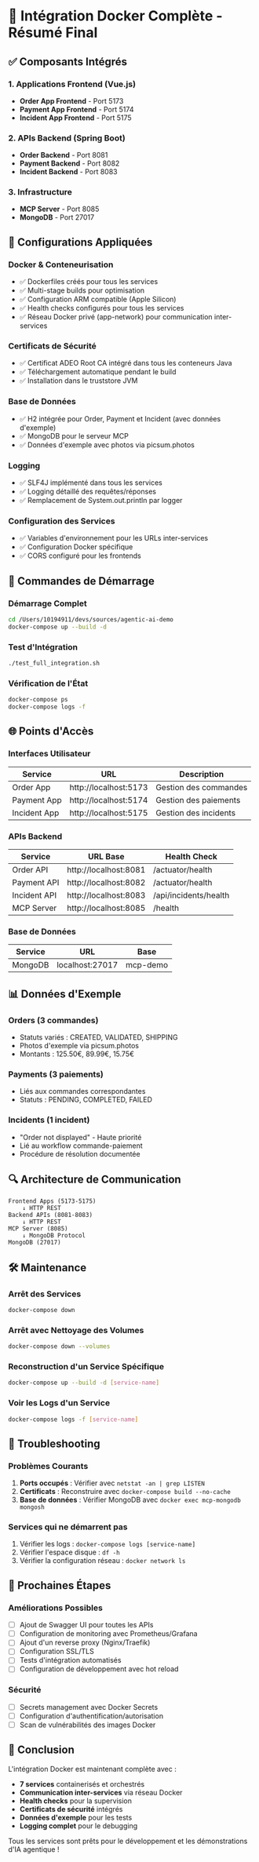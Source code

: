 # 🎯 Intégration Docker Complète - Résumé Final

## ✅ Composants Intégrés

### 1. **Applications Frontend (Vue.js)**
- **Order App Frontend** - Port 5173
- **Payment App Frontend** - Port 5174  
- **Incident App Frontend** - Port 5175

### 2. **APIs Backend (Spring Boot)**
- **Order Backend** - Port 8081
- **Payment Backend** - Port 8082
- **Incident Backend** - Port 8083

### 3. **Infrastructure**
- **MCP Server** - Port 8085
- **MongoDB** - Port 27017

## 🔧 Configurations Appliquées

### Docker & Conteneurisation
- ✅ Dockerfiles créés pour tous les services
- ✅ Multi-stage builds pour optimisation
- ✅ Configuration ARM compatible (Apple Silicon)
- ✅ Health checks configurés pour tous les services
- ✅ Réseau Docker privé (app-network) pour communication inter-services

### Certificats de Sécurité
- ✅ Certificat ADEO Root CA intégré dans tous les conteneurs Java
- ✅ Téléchargement automatique pendant le build
- ✅ Installation dans le truststore JVM

### Base de Données
- ✅ H2 intégrée pour Order, Payment et Incident (avec données d'exemple)
- ✅ MongoDB pour le serveur MCP
- ✅ Données d'exemple avec photos via picsum.photos

### Logging
- ✅ SLF4J implémenté dans tous les services
- ✅ Logging détaillé des requêtes/réponses
- ✅ Remplacement de System.out.println par logger

### Configuration des Services
- ✅ Variables d'environnement pour les URLs inter-services
- ✅ Configuration Docker spécifique
- ✅ CORS configuré pour les frontends

## 🚀 Commandes de Démarrage

### Démarrage Complet
```bash
cd /Users/10194911/devs/sources/agentic-ai-demo
docker-compose up --build -d
```

### Test d'Intégration
```bash
./test_full_integration.sh
```

### Vérification de l'État
```bash
docker-compose ps
docker-compose logs -f
```

## 🌐 Points d'Accès

### Interfaces Utilisateur
| Service | URL | Description |
|---------|-----|-------------|
| Order App | http://localhost:5173 | Gestion des commandes |
| Payment App | http://localhost:5174 | Gestion des paiements |
| Incident App | http://localhost:5175 | Gestion des incidents |

### APIs Backend
| Service | URL Base | Health Check |
|---------|----------|--------------|
| Order API | http://localhost:8081 | /actuator/health |
| Payment API | http://localhost:8082 | /actuator/health |
| Incident API | http://localhost:8083 | /api/incidents/health |
| MCP Server | http://localhost:8085 | /health |

### Base de Données
| Service | URL | Base |
|---------|-----|------|
| MongoDB | localhost:27017 | mcp-demo |

## 📊 Données d'Exemple

### Orders (3 commandes)
- Statuts variés : CREATED, VALIDATED, SHIPPING
- Photos d'exemple via picsum.photos
- Montants : 125.50€, 89.99€, 15.75€

### Payments (3 paiements)
- Liés aux commandes correspondantes
- Statuts : PENDING, COMPLETED, FAILED

### Incidents (1 incident)
- "Order not displayed" - Haute priorité
- Lié au workflow commande-paiement
- Procédure de résolution documentée

## 🔍 Architecture de Communication

```
Frontend Apps (5173-5175)
    ↓ HTTP REST
Backend APIs (8081-8083)
    ↓ HTTP REST
MCP Server (8085)
    ↓ MongoDB Protocol
MongoDB (27017)
```

## 🛠️ Maintenance

### Arrêt des Services
```bash
docker-compose down
```

### Arrêt avec Nettoyage des Volumes
```bash
docker-compose down --volumes
```

### Reconstruction d'un Service Spécifique
```bash
docker-compose up --build -d [service-name]
```

### Voir les Logs d'un Service
```bash
docker-compose logs -f [service-name]
```

## 🚨 Troubleshooting

### Problèmes Courants
1. **Ports occupés** : Vérifier avec `netstat -an | grep LISTEN`
2. **Certificats** : Reconstruire avec `docker-compose build --no-cache`
3. **Base de données** : Vérifier MongoDB avec `docker exec mcp-mongodb mongosh`

### Services qui ne démarrent pas
1. Vérifier les logs : `docker-compose logs [service-name]`
2. Vérifier l'espace disque : `df -h`
3. Vérifier la configuration réseau : `docker network ls`

## 📝 Prochaines Étapes

### Améliorations Possibles
- [ ] Ajout de Swagger UI pour toutes les APIs
- [ ] Configuration de monitoring avec Prometheus/Grafana  
- [ ] Ajout d'un reverse proxy (Nginx/Traefik)
- [ ] Configuration SSL/TLS
- [ ] Tests d'intégration automatisés
- [ ] Configuration de développement avec hot reload

### Sécurité
- [ ] Secrets management avec Docker Secrets
- [ ] Configuration d'authentification/autorisation
- [ ] Scan de vulnérabilités des images Docker

## 🎉 Conclusion

L'intégration Docker est maintenant complète avec :
- **7 services** containerisés et orchestrés
- **Communication inter-services** via réseau Docker
- **Health checks** pour la supervision
- **Certificats de sécurité** intégrés
- **Données d'exemple** pour les tests
- **Logging complet** pour le debugging

Tous les services sont prêts pour le développement et les démonstrations d'IA agentique !
